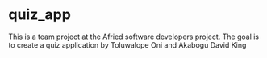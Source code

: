 # quiz_app
This is a team project at the Afried software developers project. The goal is to create a quiz application by Toluwalope Oni and Akabogu David King

